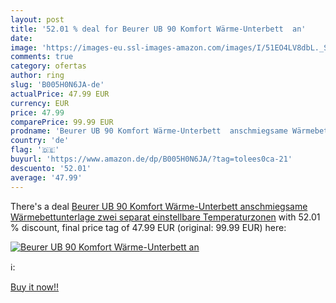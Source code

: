 ```yaml
---
layout: post
title: '52.01 % deal for Beurer UB 90 Komfort Wärme-Unterbett  an'
date: 
image: 'https://images-eu.ssl-images-amazon.com/images/I/51EO4LV8dbL._SL200_.jpg'
comments: true
category: ofertas
author: ring
slug: 'B005H0N6JA-de'
actualPrice: 47.99 EUR
currency: EUR
price: 47.99
comparePrice: 99.99 EUR
prodname: 'Beurer UB 90 Komfort Wärme-Unterbett  anschmiegsame Wärmebettunterlage  zwei separat einstellbare Temperaturzonen'
country: 'de'
flag: '🇩🇪'
buyurl: 'https://www.amazon.de/dp/B005H0N6JA/?tag=tolees0ca-21'
descuento: '52.01'
average: '47.99'
---
```


There's a deal [Beurer UB 90 Komfort Wärme-Unterbett  anschmiegsame Wärmebettunterlage  zwei separat einstellbare Temperaturzonen](https://www.amazon.de/dp/B005H0N6JA/?tag=tolees0ca-21)  with  52.01 % discount, final price tag of  47.99 EUR (original: 99.99 EUR) here:

[![Beurer UB 90 Komfort Wärme-Unterbett  an](https://images-eu.ssl-images-amazon.com/images/I/51EO4LV8dbL._SL200_.jpg)](https://www.amazon.de/dp/B005H0N6JA/?tag=tolees0ca-21)

ℹ️:


[Buy it now!!](https://www.amazon.de/dp/B005H0N6JA/?tag=tolees0ca-21)

